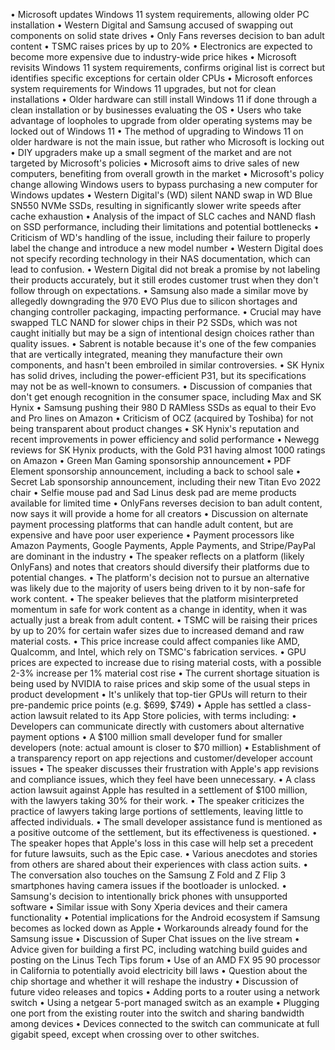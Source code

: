 • Microsoft updates Windows 11 system requirements, allowing older PC installation
• Western Digital and Samsung accused of swapping out components on solid state drives
• Only Fans reverses decision to ban adult content
• TSMC raises prices by up to 20%
• Electronics are expected to become more expensive due to industry-wide price hikes
• Microsoft revisits Windows 11 system requirements, confirms original list is correct but identifies specific exceptions for certain older CPUs
• Microsoft enforces system requirements for Windows 11 upgrades, but not for clean installations
• Older hardware can still install Windows 11 if done through a clean installation or by businesses evaluating the OS
• Users who take advantage of loopholes to upgrade from older operating systems may be locked out of Windows 11
• The method of upgrading to Windows 11 on older hardware is not the main issue, but rather who Microsoft is locking out
• DIY upgraders make up a small segment of the market and are not targeted by Microsoft's policies
• Microsoft aims to drive sales of new computers, benefiting from overall growth in the market
• Microsoft's policy change allowing Windows users to bypass purchasing a new computer for Windows updates
• Western Digital's (WD) silent NAND swap in WD Blue SN550 NVMe SSDs, resulting in significantly slower write speeds after cache exhaustion
• Analysis of the impact of SLC caches and NAND flash on SSD performance, including their limitations and potential bottlenecks
• Criticism of WD's handling of the issue, including their failure to properly label the change and introduce a new model number
• Western Digital does not specify recording technology in their NAS documentation, which can lead to confusion.
• Western Digital did not break a promise by not labeling their products accurately, but it still erodes customer trust when they don't follow through on expectations.
• Samsung also made a similar move by allegedly downgrading the 970 EVO Plus due to silicon shortages and changing controller packaging, impacting performance.
• Crucial may have swapped TLC NAND for slower chips in their P2 SSDs, which was not caught initially but may be a sign of intentional design choices rather than quality issues.
• Sabrent is notable because it's one of the few companies that are vertically integrated, meaning they manufacture their own components, and hasn't been embroiled in similar controversies.
• SK Hynix has solid drives, including the power-efficient P31, but its specifications may not be as well-known to consumers.
• Discussion of companies that don't get enough recognition in the consumer space, including Max and SK Hynix
• Samsung pushing their 980 D RAMless SSDs as equal to their Evo and Pro lines on Amazon
• Criticism of OCZ (acquired by Toshiba) for not being transparent about product changes
• SK Hynix's reputation and recent improvements in power efficiency and solid performance
• Newegg reviews for SK Hynix products, with the Gold P31 having almost 1000 ratings on Amazon
• Green Man Gaming sponsorship announcement
• PDF Element sponsorship announcement, including a back to school sale
• Secret Lab sponsorship announcement, including their new Titan Evo 2022 chair
• Selfie mouse pad and Sad Linus desk pad are meme products available for limited time
• OnlyFans reverses decision to ban adult content, now says it will provide a home for all creators
• Discussion on alternate payment processing platforms that can handle adult content, but are expensive and have poor user experience
• Payment processors like Amazon Payments, Google Payments, Apple Payments, and Stripe/PayPal are dominant in the industry
• The speaker reflects on a platform (likely OnlyFans) and notes that creators should diversify their platforms due to potential changes.
• The platform's decision not to pursue an alternative was likely due to the majority of users being driven to it by non-safe for work content.
• The speaker believes that the platform misinterpreted momentum in safe for work content as a change in identity, when it was actually just a break from adult content.
• TSMC will be raising their prices by up to 20% for certain wafer sizes due to increased demand and raw material costs.
• This price increase could affect companies like AMD, Qualcomm, and Intel, which rely on TSMC's fabrication services.
• GPU prices are expected to increase due to rising material costs, with a possible 2-3% increase per 1% material cost rise
• The current shortage situation is being used by NVIDIA to raise prices and skip some of the usual steps in product development
• It's unlikely that top-tier GPUs will return to their pre-pandemic price points (e.g. $699, $749)
• Apple has settled a class-action lawsuit related to its App Store policies, with terms including:
  • Developers can communicate directly with customers about alternative payment options
  • A $100 million small developer fund for smaller developers (note: actual amount is closer to $70 million)
  • Establishment of a transparency report on app rejections and customer/developer account issues
• The speaker discusses their frustration with Apple's app revisions and compliance issues, which they feel have been unnecessary.
• A class action lawsuit against Apple has resulted in a settlement of $100 million, with the lawyers taking 30% for their work.
• The speaker criticizes the practice of lawyers taking large portions of settlements, leaving little to affected individuals.
• The small developer assistance fund is mentioned as a positive outcome of the settlement, but its effectiveness is questioned.
• The speaker hopes that Apple's loss in this case will help set a precedent for future lawsuits, such as the Epic case.
• Various anecdotes and stories from others are shared about their experiences with class action suits.
• The conversation also touches on the Samsung Z Fold and Z Flip 3 smartphones having camera issues if the bootloader is unlocked.
• Samsung's decision to intentionally brick phones with unsupported software
• Similar issue with Sony Xperia devices and their camera functionality
• Potential implications for the Android ecosystem if Samsung becomes as locked down as Apple
• Workarounds already found for the Samsung issue
• Discussion of Super Chat issues on the live stream
• Advice given for building a first PC, including watching build guides and posting on the Linus Tech Tips forum
• Use of an AMD FX 95 90 processor in California to potentially avoid electricity bill laws
• Question about the chip shortage and whether it will reshape the industry
• Discussion of future video releases and topics
• Adding ports to a router using a network switch
• Using a netgear 5-port managed switch as an example
• Plugging one port from the existing router into the switch and sharing bandwidth among devices
• Devices connected to the switch can communicate at full gigabit speed, except when crossing over to other switches.